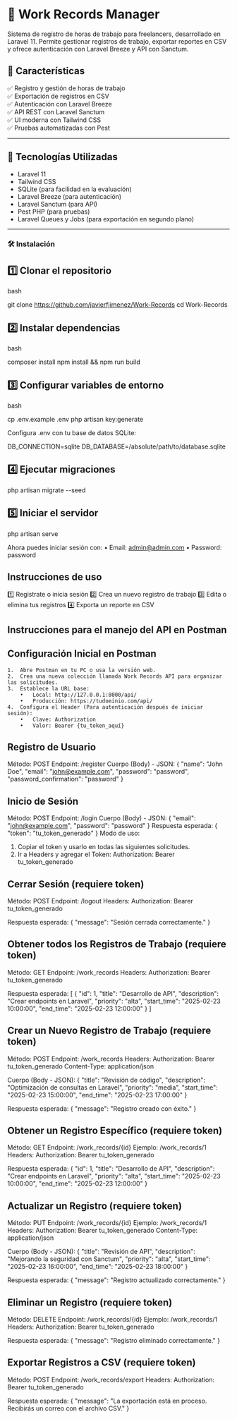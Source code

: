 # 📂 Work Records Manager

Sistema de registro de horas de trabajo para freelancers, desarrollado en Laravel 11. Permite gestionar registros de trabajo, exportar reportes en CSV y ofrece autenticación con Laravel Breeze y API con Sanctum.

## 🚀 Características

✅ Registro y gestión de horas de trabajo  
✅ Exportación de registros en CSV  
✅ Autenticación con Laravel Breeze  
✅ API REST con Laravel Sanctum  
✅ UI moderna con Tailwind CSS  
✅ Pruebas automatizadas con Pest  

---

## 📌 Tecnologías Utilizadas

- Laravel 11
- Tailwind CSS
- SQLite (para facilidad en la evaluación)
- Laravel Breeze (para autenticación)
- Laravel Sanctum (para API)
- Pest PHP (para pruebas)
- Laravel Queues y Jobs (para exportación en segundo plano)

---

### 🛠️ Instalación

## 1️⃣ Clonar el repositorio
bash

git clone https://github.com/javierfjimenez/Work-Records
cd Work-Records

## 2️⃣ Instalar dependencias
bash

composer install
npm install && npm run build

## 3️⃣ Configurar variables de entorno
bash

cp .env.example .env
php artisan key:generate

Configura .env con tu base de datos SQLite:

DB_CONNECTION=sqlite
DB_DATABASE=/absolute/path/to/database.sqlite

## 4️⃣ Ejecutar migraciones

php artisan migrate --seed

## 5️⃣ Iniciar el servidor

php artisan serve

Ahora puedes iniciar sesión con:
	•	Email: admin@admin.com
	•	Password: password

## Instrucciones de uso

1️⃣ Regístrate o inicia sesión
2️⃣ Crea un nuevo registro de trabajo
3️⃣ Edita o elimina tus registros
4️⃣ Exporta un reporte en CSV


## Instrucciones para el manejo del API en Postman


## Configuración Inicial en Postman

	1.	Abre Postman en tu PC o usa la versión web.
	2.	Crea una nueva colección llamada Work Records API para organizar las solicitudes.
	3.	Establece la URL base:
        •	Local: http://127.0.0.1:8000/api/
        •	Producción: https://tudominio.com/api/
	4.	Configura el Header (Para autenticación después de iniciar sesión):
        •	Clave: Authorization
        •	Valor: Bearer {tu_token_aquí}


## Registro de Usuario
Método: POST
Endpoint: /register
Cuerpo (Body) - JSON:
{
    "name": "John Doe",
    "email": "john@example.com",
    "password": "password",
    "password_confirmation": "password"
}

## Inicio de Sesión

Método: POST
Endpoint: /login
Cuerpo (Body) - JSON:
{
    "email": "john@example.com",
    "password": "password"
}
Respuesta esperada: 
    {
    "token": "tu_token_generado"
}
Modo de uso:

1. Copiar el token y usarlo en todas las siguientes solicitudes.
2.  Ir a Headers y agregar el Token: Authorization: Bearer tu_token_generado

## Cerrar Sesión (requiere token)

Método: POST
Endpoint: /logout
Headers: Authorization: Bearer tu_token_generado

Respuesta esperada: {
    "message": "Sesión cerrada correctamente."
}

## Obtener todos los Registros de Trabajo (requiere token)

Método: GET
Endpoint: /work_records
Headers: Authorization: Bearer tu_token_generado

Respuesta esperada:
[
    {
        "id": 1,
        "title": "Desarrollo de API",
        "description": "Crear endpoints en Laravel",
        "priority": "alta",
        "start_time": "2025-02-23 10:00:00",
        "end_time": "2025-02-23 12:00:00"
    }
]

## Crear un Nuevo Registro de Trabajo (requiere token)

Método: POST
Endpoint: /work_records
Headers: 
Authorization: Bearer tu_token_generado
Content-Type: application/json

Cuerpo (Body - JSON):
{
    "title": "Revisión de código",
    "description": "Optimización de consultas en Laravel",
    "priority": "media",
    "start_time": "2025-02-23 15:00:00",
    "end_time": "2025-02-23 17:00:00"
}

Respuesta esperada: 
{
    "message": "Registro creado con éxito."
}

## Obtener un Registro Específico (requiere token)

Método: GET
Endpoint: /work_records/{id}
Ejemplo: /work_records/1
Headers: Authorization: Bearer tu_token_generado

Respuesta esperada:
{
    "id": 1,
    "title": "Desarrollo de API",
    "description": "Crear endpoints en Laravel",
    "priority": "alta",
    "start_time": "2025-02-23 10:00:00",
    "end_time": "2025-02-23 12:00:00"
}

## Actualizar un Registro (requiere token)

Método: PUT
Endpoint: /work_records/{id}
Ejemplo: /work_records/1
Headers:
Authorization: Bearer tu_token_generado
Content-Type: application/json

Cuerpo (Body - JSON):
{
    "title": "Revisión de API",
    "description": "Mejorando la seguridad con Sanctum",
    "priority": "alta",
    "start_time": "2025-02-23 16:00:00",
    "end_time": "2025-02-23 18:00:00"
}

Respuesta esperada:
{
    "message": "Registro actualizado correctamente."
}

## Eliminar un Registro (requiere token)

Método: DELETE
Endpoint: /work_records/{id}
Ejemplo: /work_records/1
Headers: Authorization: Bearer tu_token_generado

Respuesta esperada:
{
    "message": "Registro eliminado correctamente."
}

## Exportar Registros a CSV (requiere token)

Método: POST
Endpoint: /work_records/export
Headers: Authorization: Bearer tu_token_generado

Respuesta esperada:
{
    "message": "La exportación está en proceso. Recibirás un correo con el archivo CSV."
}